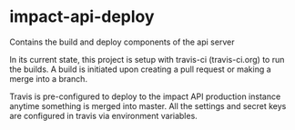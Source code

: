 # impact-api-deploy
Contains the build and deploy components of the api server

In its current state, this project is setup with travis-ci
(travis-ci.org) to run the builds. A build is initiated upon creating
a pull request or making a merge into a branch.

Travis is pre-configured to deploy to the impact API production
instance anytime something is merged into master. All the settings and
secret keys are configured in travis via environment variables.
